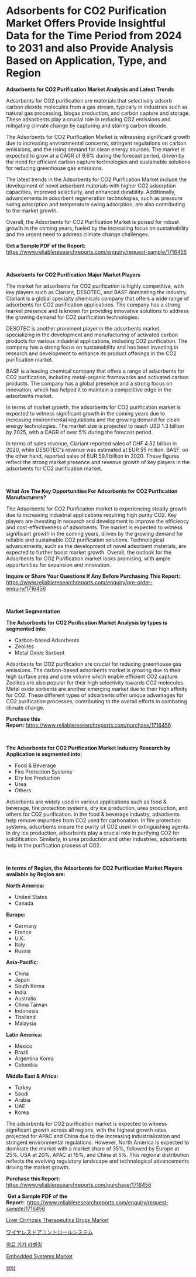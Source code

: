 <p><h1>Adsorbents for CO2 Purification Market Offers Provide Insightful Data for the Time Period from 2024 to 2031 and also Provide Analysis Based on Application, Type, and Region</h1></p><p><strong>Adsorbents for CO2 Purification Market Analysis and Latest Trends</strong></p>
<p><p>Adsorbents for CO2 purification are materials that selectively adsorb carbon dioxide molecules from a gas stream, typically in industries such as natural gas processing, biogas production, and carbon capture and storage. These adsorbents play a crucial role in reducing CO2 emissions and mitigating climate change by capturing and storing carbon dioxide.</p><p>The Adsorbents for CO2 Purification Market is witnessing significant growth due to increasing environmental concerns, stringent regulations on carbon emissions, and the rising demand for clean energy sources. The market is expected to grow at a CAGR of 9.6% during the forecast period, driven by the need for efficient carbon capture technologies and sustainable solutions for reducing greenhouse gas emissions.</p><p>The latest trends in the Adsorbents for CO2 Purification Market include the development of novel adsorbent materials with higher CO2 adsorption capacities, improved selectivity, and enhanced durability. Additionally, advancements in adsorbent regeneration technologies, such as pressure swing adsorption and temperature swing adsorption, are also contributing to the market growth.</p><p>Overall, the Adsorbents for CO2 Purification Market is poised for robust growth in the coming years, fueled by the increasing focus on sustainability and the urgent need to address climate change challenges.</p></p>
<p><strong>Get a Sample PDF of the Report:&nbsp;</strong> <a href="https://www.reliableresearchreports.com/enquiry/request-sample/1716456">https://www.reliableresearchreports.com/enquiry/request-sample/1716456</a></p>
<p>&nbsp;</p>
<p><strong>Adsorbents for CO2 Purification Major Market Players</strong></p>
<p><p>The market for adsorbents for CO2 purification is highly competitive, with key players such as Clariant, DESOTEC, and BASF dominating the industry. Clariant is a global specialty chemicals company that offers a wide range of adsorbents for CO2 purification applications. The company has a strong market presence and is known for providing innovative solutions to address the growing demand for CO2 purification technologies.</p><p>DESOTEC is another prominent player in the adsorbents market, specializing in the development and manufacturing of activated carbon products for various industrial applications, including CO2 purification. The company has a strong focus on sustainability and has been investing in research and development to enhance its product offerings in the CO2 purification market.</p><p>BASF is a leading chemical company that offers a range of adsorbents for CO2 purification, including metal-organic frameworks and activated carbon products. The company has a global presence and a strong focus on innovation, which has helped it to maintain a competitive edge in the adsorbents market.</p><p>In terms of market growth, the adsorbents for CO2 purification market is expected to witness significant growth in the coming years due to increasing environmental regulations and the growing demand for clean energy technologies. The market size is projected to reach USD 1.3 billion by 2025, with a CAGR of over 5% during the forecast period.</p><p>In terms of sales revenue, Clariant reported sales of CHF 4.32 billion in 2020, while DESOTEC's revenue was estimated at EUR 55 million. BASF, on the other hand, reported sales of EUR 59.1 billion in 2020. These figures reflect the strong market presence and revenue growth of key players in the adsorbents for CO2 purification market.</p></p>
<p>&nbsp;</p>
<p><strong>What Are The Key Opportunities For Adsorbents for CO2 Purification Manufacturers?</strong></p>
<p><p>The Adsorbents for CO2 Purification market is experiencing steady growth due to increasing industrial applications requiring high purity CO2. Key players are investing in research and development to improve the efficiency and cost-effectiveness of adsorbents. The market is expected to witness significant growth in the coming years, driven by the growing demand for reliable and sustainable CO2 purification solutions. Technological advancements, such as the development of novel adsorbent materials, are expected to further boost market growth. Overall, the outlook for the Adsorbents for CO2 Purification market looks promising, with ample opportunities for expansion and innovation.</p></p>
<p><strong>Inquire or Share Your Questions If Any Before Purchasing This Report:</strong> <a href="https://www.reliableresearchreports.com/enquiry/pre-order-enquiry/1716456">https://www.reliableresearchreports.com/enquiry/pre-order-enquiry/1716456</a></p>
<p>&nbsp;</p>
<p><strong>Market Segmentation</strong></p>
<p><strong>The Adsorbents for CO2 Purification Market Analysis by types is segmented into:</strong></p>
<p><ul><li>Carbon-based Adsorbents</li><li>Zeolites</li><li>Metal Oxide Sorbent</li></ul></p>
<p><p>Adsorbents for CO2 purification are crucial for reducing greenhouse gas emissions. The carbon-based adsorbents market is growing due to their high surface area and pore volume which enable efficient CO2 capture. Zeolites are also popular for their high selectivity towards CO2 molecules. Metal oxide sorbents are another emerging market due to their high affinity for CO2. These different types of adsorbents offer unique advantages for CO2 purification processes, contributing to the overall efforts in combating climate change.</p></p>
<p><strong>Purchase this Report:&nbsp;</strong><a href="https://www.reliableresearchreports.com/purchase/1716456">https://www.reliableresearchreports.com/purchase/1716456</a></p>
<p>&nbsp;</p>
<p><strong>The Adsorbents for CO2 Purification Market Industry Research by Application is segmented into:</strong></p>
<p><ul><li>Food & Beverage</li><li>Fire Protection Systems</li><li>Dry Ice Production</li><li>Urea</li><li>Others</li></ul></p>
<p><p>Adsorbents are widely used in various applications such as food & beverage, fire protection systems, dry ice production, urea production, and others for CO2 purification. In the food & beverage industry, adsorbents help remove impurities from CO2 used for carbonation. In fire protection systems, adsorbents ensure the purity of CO2 used in extinguishing agents. In dry ice production, adsorbents play a crucial role in purifying CO2 for solidification. Similarly, in urea production and other industries, adsorbents help in the purification process of CO2.</p></p>
<p>&nbsp;</p>
<p><strong>In terms of Region, the Adsorbents for CO2 Purification Market Players available by Region are:</strong></p>
<p>
    <p> <strong> North America: </strong>
        <ul>
            <li>United States</li>
            <li>Canada</li>
        </ul>
        </p> 
    <p> <strong> Europe: </strong>
        <ul>
            <li>Germany</li>
            <li>France</li>
            <li>U.K.</li>
            <li>Italy</li>
            <li>Russia</li>
        </ul>
        </p> 
    <p> <strong> Asia-Pacific: </strong>
        <ul>
            <li>China</li>
            <li>Japan</li>
            <li>South Korea</li>
            <li>India</li>
            <li>Australia</li>
            <li>China Taiwan</li>
            <li>Indonesia</li>
            <li>Thailand</li>
            <li>Malaysia</li>
        </ul>
        </p> 
    <p> <strong> Latin America: </strong>
        <ul>
            <li>Mexico</li>
            <li>Brazil</li>
            <li>Argentina Korea</li>
            <li>Colombia</li>
        </ul>
        </p> 
    <p> <strong> Middle East & Africa: </strong>
        <ul>
            <li>Turkey</li>
            <li>Saudi</li>
            <li>Arabia</li>
            <li>UAE</li>
            <li>Korea</li>
        </ul>
    </p>
    </p>
<p><p>The adsorbents for CO2 purification market is expected to witness significant growth across all regions, with the highest growth rates projected for APAC and China due to the increasing industrialization and stringent environmental regulations. However, North America is expected to dominate the market with a market share of 35%, followed by Europe at 25%, USA at 20%, APAC at 15%, and China at 5%. This regional distribution reflects the evolving regulatory landscape and technological advancements driving the market growth.</p></p>
<p><strong>Purchase this Report: </strong><a href="https://www.reliableresearchreports.com/purchase/1716456">https://www.reliableresearchreports.com/purchase/1716456</a></p>
<p>&nbsp;<strong>Get a Sample PDF of the Report:&nbsp;&nbsp;</strong><a href="https://www.reliableresearchreports.com/enquiry/request-sample/1716456">https://www.reliableresearchreports.com/enquiry/request-sample/1716456</a></p>
<p><strong></strong></p>
<p><p><a href="https://circular-yam-9b9.notion.site/Liver-Cirrhosis-Therapeutics-Drugs-Market-Size-Market-Share-and-Global-Market-Analysis-Report-2024-eb979a8705ff41b59c2482d60bbfacff">Liver Cirrhosis Therapeutics Drugs Market</a></p><p><a href="https://medium.com/@alvaradolanezhpnoeeozz2ue/%E3%83%AF%E3%82%A4%E3%83%A4%E3%83%AC%E3%82%B9%E3%83%89%E3%82%A2%E5%88%B6%E5%BE%A1%E3%82%B7%E3%82%B9%E3%83%86%E3%83%A0%E3%81%AE%E5%B8%82%E5%A0%B4%E3%81%AF-2031%E5%B9%B4%E3%81%BE%E3%81%A7%E3%81%AE%E5%B8%82%E5%A0%B4%E3%82%B7%E3%82%A7%E3%82%A2-%E3%82%B5%E3%82%A4%E3%82%BA-%E3%81%8A%E3%82%88%E3%81%B3%E4%BA%88%E6%B8%AC%E3%81%AB%E7%84%A6%E7%82%B9%E3%82%92%E5%BD%93%E3%81%A6%E3%81%A6%E3%81%84%E3%81%BE%E3%81%99-6fef71f0ea4c">ワイヤレスドアコントロールシステム</a></p><p><a href="https://medium.com/@gamblestampleyjenny50m5sl6/%EC%9D%98%EB%A3%8C-%EA%B8%B0%EA%B8%B0-%EB%9D%BC%EB%B2%A8%EB%A7%81-%EC%8B%9C%EC%9E%A5-%EA%B2%BD%EC%9F%81-%EB%B6%84%EC%84%9D-%EC%8B%9C%EC%9E%A5-%EB%8F%99%ED%96%A5-%EB%B0%8F-2031%EB%85%84%EA%B9%8C%EC%A7%80%EC%9D%98-%EC%98%88%EC%B8%A1-2624e3ac7925">의료 기기 라벨링</a></p><p><a href="https://view.publitas.com/reportprime-1/global-embedded-systems-market-size-and-market-trends-insights-and-projections-from-2024-to-2031/">Embedded Systems Market</a></p><p><a href="https://medium.com/@gamblestampleyjenny50m5sl6/%EB%85%B8%ED%8A%B8%EB%B6%81-%EC%8B%9C%EC%9E%A5-%EA%B7%9C%EB%AA%A8-cagr-%ED%8A%B8%EB%A0%8C%EB%93%9C-2024-2030-c1800c0f40ad">랩탑</a></p></p>